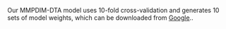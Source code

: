 Our MMPDIM-DTA model uses 10-fold cross-validation and generates 10 sets of model weights, which can be downloaded from [Google](https://drive.google.com/drive/folders/1SyVzxgTGPr9dtBRbexzlLA5PMmUuJKPl?usp=sharing)..








 
